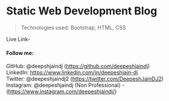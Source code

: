 # Static Web Development Blog

> Technologies used: Bootstrap, HTML, CSS

Live Link-

#### Follow me:
GitHub: @deepshjaindj (https://github.com/deepeshjaindj) <br>
LinkedIn: https://www.linkedin.com/in/deepeshjain-dj <br>
Twitter: @deepeshjaindj2 (https://twitter.com/DeepeshJainDJ2) <br>
Instagram: @deepeshjaindj (Non Professional) - (https://www.instagram.com/deepeshjaindj/)
